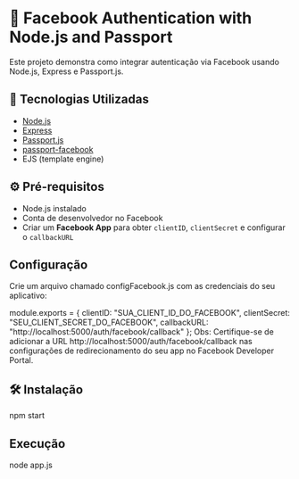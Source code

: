 # 🔐 Facebook Authentication with Node.js and Passport

Este projeto demonstra como integrar autenticação via Facebook usando Node.js, Express e Passport.js.

## 🚀 Tecnologias Utilizadas

- [Node.js](https://nodejs.org/)
- [Express](https://expressjs.com/)
- [Passport.js](http://www.passportjs.org/)
- [passport-facebook](http://www.passportjs.org/packages/passport-facebook/)
- EJS (template engine)

## ⚙️ Pré-requisitos

- Node.js instalado
- Conta de desenvolvedor no Facebook
- Criar um **Facebook App** para obter `clientID`, `clientSecret` e configurar o `callbackURL`

## Configuração

Crie um arquivo chamado configFacebook.js com as credenciais do seu aplicativo:

module.exports = {
    clientID: "SUA_CLIENT_ID_DO_FACEBOOK",
    clientSecret: "SEU_CLIENT_SECRET_DO_FACEBOOK",
    callbackURL: "http://localhost:5000/auth/facebook/callback"
};
Obs: Certifique-se de adicionar a URL http://localhost:5000/auth/facebook/callback nas configurações de redirecionamento do seu app no Facebook Developer Portal.

## 🛠️ Instalação

npm start

## Execução

node app.js

